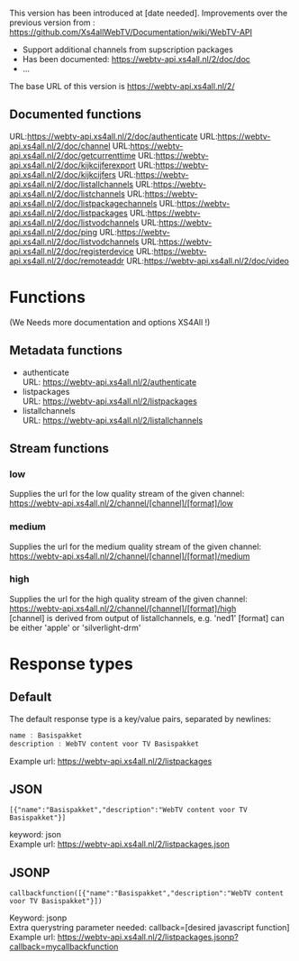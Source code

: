 This version has been introduced at [date needed].
Improvements over the previous version from : https://github.com/Xs4allWebTV/Documentation/wiki/WebTV-API

* Support additional channels from supscription packages
* Has been documented: https://webtv-api.xs4all.nl/2/doc/doc
* ...

The base URL of this version is https://webtv-api.xs4all.nl/2/
## Documented functions

URL:https://webtv-api.xs4all.nl/2/doc/authenticate
URL:https://webtv-api.xs4all.nl/2/doc/channel
URL:https://webtv-api.xs4all.nl/2/doc/getcurrenttime
URL:https://webtv-api.xs4all.nl/2/doc/kijkcijferexport
URL:https://webtv-api.xs4all.nl/2/doc/kijkcijfers
URL:https://webtv-api.xs4all.nl/2/doc/listallchannels
URL:https://webtv-api.xs4all.nl/2/doc/listchannels
URL:https://webtv-api.xs4all.nl/2/doc/listpackagechannels
URL:https://webtv-api.xs4all.nl/2/doc/listpackages
URL:https://webtv-api.xs4all.nl/2/doc/listvodchannels
URL:https://webtv-api.xs4all.nl/2/doc/ping
URL:https://webtv-api.xs4all.nl/2/doc/listvodchannels
URL:https://webtv-api.xs4all.nl/2/doc/registerdevice
URL:https://webtv-api.xs4all.nl/2/doc/remoteaddr
URL:https://webtv-api.xs4all.nl/2/doc/video

# Functions
(We Needs more documentation and options XS4All !) 
## Metadata functions
* authenticate    
URL: https://webtv-api.xs4all.nl/2/authenticate
* listpackages   
URL: https://webtv-api.xs4all.nl/2/listpackages
* listallchannels   
URL: https://webtv-api.xs4all.nl/2/listallchannels

## Stream functions
### low
Supplies the url for the low quality stream of the given channel:    
https://webtv-api.xs4all.nl/2/channel/[channel]/[format]/low
### medium

Supplies the url for the medium quality stream of the given channel:    
https://webtv-api.xs4all.nl/2/channel/[channel]/[format]/medium
### high

Supplies the url for the high quality stream of the given channel:    
https://webtv-api.xs4all.nl/2/channel/[channel]/[format]/high   
[channel] is derived from output of listallchannels, e.g. 'ned1'
[format] can be either 'apple' or 'silverlight-drm'


# Response types

## Default

The default response type is a key/value pairs, separated by newlines:

```javascript
name : Basispakket
description : WebTV content voor TV Basispakket
```
Example url: https://webtv-api.xs4all.nl/2/listpackages

## JSON

```
[{"name":"Basispakket","description":"WebTV content voor TV Basispakket"}]
```

keyword: json   
Example url: https://webtv-api.xs4all.nl/2/listpackages.json

## JSONP

```
callbackfunction([{"name":"Basispakket","description":"WebTV content voor TV Basispakket"}])
```

Keyword: jsonp   
Extra querystring parameter needed: callback=[desired javascript function]   
Example url: https://webtv-api.xs4all.nl/2/listpackages.jsonp?callback=mycallbackfunction


